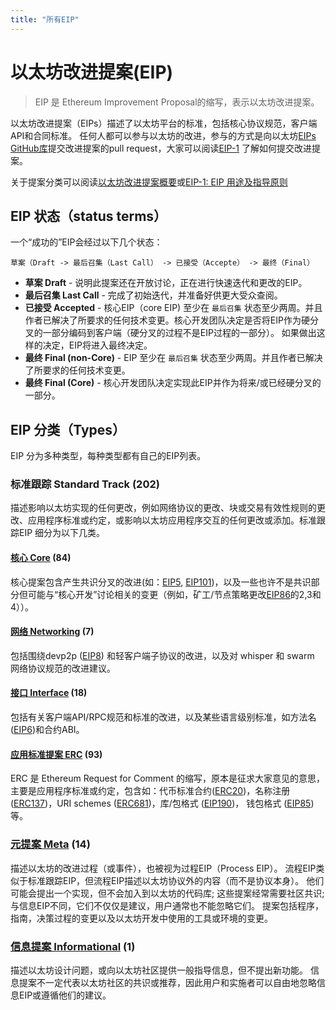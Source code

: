 ```yaml
---
title: "所有EIP"
---
```


# 以太坊改进提案(EIP)

> EIP 是 Ethereum Improvement Proposal的缩写，表示以太坊改进提案。

以太坊改进提案（EIPs）描述了以太坊平台的标准，包括核心协议规范，客户端 API和合同标准。
任何人都可以参与以太坊的改进，参与的方式是向以太坊[EIPs GitHub库](https://github.com/ethereum/EIPs)提交改进提案的pull request，大家可以阅读[EIP-1](./eip-1.html) 了解如何提交改进提案。


关于提案分类可以阅读[以太坊改进提案概要](.)或[EIP-1: EIP 用途及指导原则 ](./eip-1.html)

## EIP 状态（status terms）

一个“成功的”EIP会经过以下几个状态：

```
草案（Draft -> 最后召集（Last Call） -> 已接受（Accepte） -> 最终（Final）
```

* **草案 Draft** - 说明此提案还在开放讨论，正在进行快速迭代和更改的EIP。
* **最后召集 Last Call** - 完成了初始迭代，并准备好供更大受众查阅。
* **已接受 Accepted** - 核心EIP（core EIP) 至少在 `最后召集` 状态至少两周。并且作者已解决了所要求的任何技术变更。核心开发团队决定是否将EIP作为硬分叉的一部分编码到客户端（硬分叉的过程不是EIP过程的一部分）。 如果做出这样的决定，EIP将进入最终决定。
* **最终 Final (non-Core)** -  EIP 至少在 `最后召集` 状态至少两周。并且作者已解决了所要求的任何技术变更。
* **最终 Final (Core)** - 核心开发团队决定实现此EIP并作为将来/或已经硬分叉的一部分。

## EIP 分类（Types）

EIP 分为多种类型，每种类型都有自己的EIP列表。

### 标准跟踪 Standard Track (202)

描述影响以太坊实现的任何更改，例如网络协议的更改、块或交易有效性规则的更改、应用程序标准或约定，或影响以太坊应用程序交互的任何更改或添加。标准跟踪EIP 细分为以下几类。

#### [核心 Core](https://learnblockchain.cn/docs/eips/category/core.html) (84)

核心提案包含产生共识分叉的改进(如：[EIP5](eip-5.html), [EIP101](eip-101.html))，以及一些也许不是共识部分但可能与“核心开发”讨论相关的变更（例如，矿工/节点策略更改[EIP86](eip-86.html)的2,3和4））。

#### [网络 Networking](https://learnblockchain.cn/docs/eips/category/networking.html) (7)

包括围绕devp2p ([EIP8](eip-8.html)) 和轻客户端子协议的改进，以及对 whisper 和 swarm 网络协议规范的改进建议。


#### [接口 Interface](https://learnblockchain.cn/docs/eips/category/interface.html) (18)

包括有关客户端API/RPC规范和标准的改进，以及某些语言级别标准，如方法名([EIP6](eip-6.html))和合约ABI。


#### [应用标准提案 ERC](https://learnblockchain.cn/docs/eips/category/erc.html) (93)

ERC 是 Ethereum Request for Comment 的缩写，原本是征求大家意见的意思，主要是应用程序标准或约定，包含如：代币标准合约([ERC20](eip-20.html))，名称注册([ERC137](eip-137.html))，URI schemes ([ERC681](eip-681.html))，库/包格式 ([EIP190](eip-190.html))，
钱包格式 ([EIP85](https://github.com/ethereum/EIPs/issues/85))等。


### [元提案 Meta](meta.html) (14)


描述以太坊的改进过程（或事件），也被视为过程EIP（Process EIP）。 流程EIP类似于标准跟踪EIP，但流程EIP描述以太坊协议外的内容（而不是协议本身）。 他们可能会提出一个实现，但不会加入到以太坊的代码库; 这些提案经常需要社区共识; 与信息EIP不同，它们不仅仅是建议，用户通常也不能忽略它们。 提案包括程序，指南，决策过程的变更以及以太坊开发中使用的工具或环境的变更。



### [信息提案 Informational](informational.html) (1)

描述以太坊设计问题，或向以太坊社区提供一般指导信息，但不提出新功能。 信息提案不一定代表以太坊社区的共识或推荐，因此用户和实施者可以自由地忽略信息EIP或遵循他们的建议。